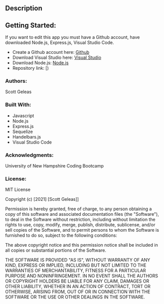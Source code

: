 # 

 ## Description

 ## Getting Started:

If you want to edit this app you must have a Github account, have downloaded Node.js, Express.js, Visual Studio Code.

- Create a Github account here: [Github](https://github.com/)
- Download Visual Studio here: [Visual Studio](https://code.visualstudio.com/download/)
- Download Node.js: [Node.js](https://nodejs.org/en/)
- Repository link: [)

 ### Authors:

 Scott Geleas

 ### Built With:

- Javascript
- Node.js
- Express.js
- Sequelize
- Handelbars.js
- Visual Studio Code

 ### Acknowledgments:

University of New Hampshire Coding Bootcamp

 ### License: 
 
MIT License

Copyright (c) [2021] [Scott Geleas]]

Permission is hereby granted, free of charge, to any person obtaining a copy
of this software and associated documentation files (the "Software"), to deal
in the Software without restriction, including without limitation the rights
to use, copy, modify, merge, publish, distribute, sublicense, and/or sell
copies of the Software, and to permit persons to whom the Software is
furnished to do so, subject to the following conditions:

The above copyright notice and this permission notice shall be included in all
copies or substantial portions of the Software.

THE SOFTWARE IS PROVIDED "AS IS", WITHOUT WARRANTY OF ANY KIND, EXPRESS OR
IMPLIED, INCLUDING BUT NOT LIMITED TO THE WARRANTIES OF MERCHANTABILITY,
FITNESS FOR A PARTICULAR PURPOSE AND NONINFRINGEMENT. IN NO EVENT SHALL THE
AUTHORS OR COPYRIGHT HOLDERS BE LIABLE FOR ANY CLAIM, DAMAGES OR OTHER
LIABILITY, WHETHER IN AN ACTION OF CONTRACT, TORT OR OTHERWISE, ARISING FROM,
OUT OF OR IN CONNECTION WITH THE SOFTWARE OR THE USE OR OTHER DEALINGS IN THE
SOFTWARE.